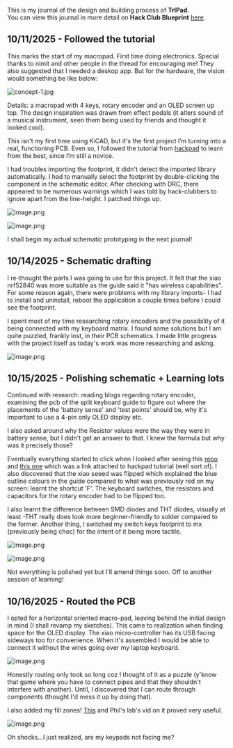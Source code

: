 <!--
  ===================    !!READ THIS NOTICE!!   ====================
  DO NOT edit this file manually. Your changes WILL BE OVERWRITTEN!
  This journal is auto generated and updated by Hack Club Blueprint.
  To edit this file, please edit your journal entries on Blueprint.
  ==================================================================
-->

This is my journal of the design and building process of **TrlPad**.  
You can view this journal in more detail on **Hack Club Blueprint** [here](https://blueprint.hackclub.com/projects/377).


## 10/11/2025 - Followed the tutorial  

This marks the start of my macropad. First time doing electronics. Special thanks to nimit and other people in the thread for encouraging me! They also suggested that I needed a deskop app. But for the hardware, the vision would something be like below:

![concept-1.jpg](https://blueprint.hackclub.com/user-attachments/blobs/proxy/eyJfcmFpbHMiOnsiZGF0YSI6MTU4OSwicHVyIjoiYmxvYl9pZCJ9fQ==--99acb60c861b588bb9ba950350989237539b35af/concept-1.jpg)

Details: a macropad with 4 keys, rotary encoder and an OLED screen up top. The design inspiration was drawn from effect pedals (it alters sound of a musical instrument, seen them being used by friends and thought it looked cool). 

This isn’t my first time using KiCAD, but it's the first project I’m turning into a real, functioning PCB. Even so, I followed the tutorial from [hackpad](https://hackpad.hackclub.com/guide) to learn from the best, since I’m still a novice.

I had troubles importing the footprint, it didn't detect the imported library automatically. I had to manually select the footprint by double-clicking the component in the schematic editor. After checking with DRC, there appeared to be numerous warnings which I was told by hack-clubbers to ignore apart from the line-height. I patched things up.

![image.png](https://blueprint.hackclub.com/user-attachments/blobs/proxy/eyJfcmFpbHMiOnsiZGF0YSI6MTU5MCwicHVyIjoiYmxvYl9pZCJ9fQ==--96eaa782308a161b88575a3ce258203d2cdc9abd/image.png)

![image.png](https://blueprint.hackclub.com/user-attachments/blobs/proxy/eyJfcmFpbHMiOnsiZGF0YSI6MTU5MSwicHVyIjoiYmxvYl9pZCJ9fQ==--417ca5dfdf6dcb7298cd15d32f4b8dd824939ea0/image.png)


I shall begin my actual schematic prototyping in the next journal!

  

## 10/14/2025 - Schematic drafting  

I re-thought the parts I was going to use for this project. It felt that the xiao nrf52840 was more suitable as the guide said it "has wireless capabilities". For some reason again, there were problems with my library imports- I had to install and uninstall, reboot the application a couple times before I could see the footprint.

I spent most of my time researching rotary encoders and the possibility of it being connected with my keyboard matrix. I found some solutions but I am quite puzzled, frankly lost, in their PCB schematics. I made little progress with the project itself as today's work was more researching and asking. 

![image.png](https://blueprint.hackclub.com/user-attachments/blobs/proxy/eyJfcmFpbHMiOnsiZGF0YSI6MjAyMSwicHVyIjoiYmxvYl9pZCJ9fQ==--506625f17c6f939deda9a32bede705cfd578428d/image.png)
  

## 10/15/2025 - Polishing schematic + Learning lots  

Continued with research: reading blogs regarding rotary encoder, examining the pcb of the split keyboard guide to figure out where the placements of the 'battery sense' and 'test points' should be, why it's important to use a 4-pin only OLED display etc. 

I also asked around why the Resistor values were the way they were in battery sense, but I didn't get an answer to that. I knew the formula but why was it precisely those?

Eventually everything started to click when I looked after seeing this [repo](https://github.com/bytesizedengineering/macropad?tab=readme-ov-file) and [this one](https://palmacas.com/macroboard-diseno/) which was a link attached to hackpad tutorial (well sort of). I also discovered that the xiao seeed was flipped which explained the blue outline colours in the guide compared to what was previously red on my screen: learnt the shortcut 'F'. The keyboard switches, the resistors and capacitors for the rotary encoder had to be flipped too.

I also learnt the difference between SMD diodes and THT diodes, visually at least -THT really does look more beginner-friendly to solder compared to the former. Another thing, I switched my switch keys footprint to mx (previously being choc) for the intent of it being more tactile.

![image.png](https://blueprint.hackclub.com/user-attachments/blobs/proxy/eyJfcmFpbHMiOnsiZGF0YSI6MjIxNywicHVyIjoiYmxvYl9pZCJ9fQ==--5693cf6ed1993e1101b6f271e758c67c9c37d657/image.png)

![image.png](https://blueprint.hackclub.com/user-attachments/blobs/proxy/eyJfcmFpbHMiOnsiZGF0YSI6MjIxNCwicHVyIjoiYmxvYl9pZCJ9fQ==--bb8e0e216c4affdb415110109fcccd4fb2f80c37/image.png)

Not everything is polished yet but I'll amend things soon. Off to another session of learning!  

## 10/16/2025 - Routed the PCB  

I opted for a horizontal oriented macro-pad, leaving behind the initial design in mind (I shall revamp my sketches). This came to realization when finding space for the OLED display. The xiao micro-controller has its USB facing sideways too for convenience. When it's assembled I would be able to connect it without the wires going over my laptop keyboard.

![image.png](https://blueprint.hackclub.com/user-attachments/blobs/proxy/eyJfcmFpbHMiOnsiZGF0YSI6MjM2NiwicHVyIjoiYmxvYl9pZCJ9fQ==--15f891a3753e1495b6093fdbdc9e8a65a0c3b412/image.png)

Honestly routing only took so long coz I thought of it as a puzzle (y'know that game where you have to connect pipes and that they shouldn't interfere with another). Until, I discovered that I can route through components (thought I'd mess it up by doing that).  

I also added my fill zones! [This](https://wiki.ai03.com/books/pcb-design/chapter/pcb-designer-guide) and Phil's lab's vid on it proved very useful. 

![image.png](https://blueprint.hackclub.com/user-attachments/blobs/proxy/eyJfcmFpbHMiOnsiZGF0YSI6MjM2NCwicHVyIjoiYmxvYl9pZCJ9fQ==--d9a081cf87130ae6deb2fa5a115de8c7ca7a1588/image.png)

Oh shocks...I just realized, are my keypads not facing me?  

